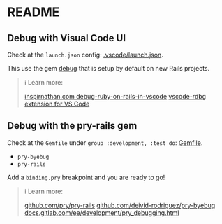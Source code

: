 # README

## Debug with Visual Code UI

Check at the `launch.json` config: [.vscode/launch.json](.vscode/launch.json).

This use the gem [debug](https://github.com/ruby/debug) that is setup by default on new Rails projects.

> ℹ️ Learn more:
>
> [inspirnathan.com debug-ruby-on-rails-in-vscode](https://inspirnathan.com/posts/145-debug-ruby-on-rails-in-vscode/)
> [vscode-rdbg extension for VS Code](https://marketplace.visualstudio.com/items?itemName=KoichiSasada.vscode-rdbg)

## Debug with the pry-rails gem

Check at the `Gemfile` under `group :development, :test do`: [Gemfile](Gemfile#L58).
- `pry-byebug`
- `pry-rails`

Add a `binding.pry` breakpoint and you are ready to go!

> ℹ️ Learn more:
>
> [github.com/pry/pry-rails](https://github.com/pry/pry-rails)
> [github.com/deivid-rodriguez/pry-byebug](https://github.com/deivid-rodriguez/pry-byebug)
> [docs.gitlab.com/ee/development/pry_debugging.html](https://docs.gitlab.com/ee/development/pry_debugging.html)